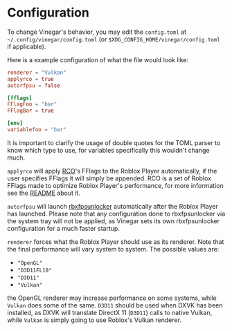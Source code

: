 # Configuration

To change Vinegar's behavior, you may edit the `config.toml` 
at `~/.config/vinegar/config.toml` (or `$XDG_CONFIG_HOME/vinegar/config.toml` if applicable).

Here is a example configuration of what the file would look like:
```toml
renderer = "Vulkan"
applyrco = true
autorfpsu = false

[fflags]
FFlagFoo = "bar"
FFlagBar = true

[env]
variablefoo = "bar"
```

It is important to clarify the usage of double quotes for the TOML parser to know which type
to use, for variables specifically this wouldn't change much.

`applyrco` will apply [RCO](https://github.com/L8X/Roblox-Client-Optimizer)'s FFlags to the
Roblox Player automatically, if the user specifies FFlags it will simply be appended. RCO
is a set of Roblox FFlags made to optimize Roblox Player's performance, for more information
see the [README](https://github.com/L8X/Roblox-Client-Optimizer/blob/main/README.md) about it.

`autorfpsu` will launch [rbxfpsunlocker](https://github.com/axstin/rbxfpsunlocker) automatically
after the Roblox Player has launched. Please note that any configuration done to rbxfpsunlocker
via the system tray will not be applied, as Vinegar sets its own rbxfpsunlocker configuration for
a much faster startup.

`renderer` forces what the Roblox Player should use as its renderer. Note that the final performance
will vary system to system. The possible values are:

+ `"OpenGL"`
+ `"D3D11FL10"`
+ `"D3D11"`
+ `"Vulkan"`

the OpenGL renderer may increase performance on some systems, while `Vulkan` does some of the same.
`D3D11` should be used when DXVK has been installed, as DXVK will translate DirectX 11 (`D3D11`) calls to
native Vulkan, while `Vulkan` is simply going to use Roblox's Vulkan renderer.
